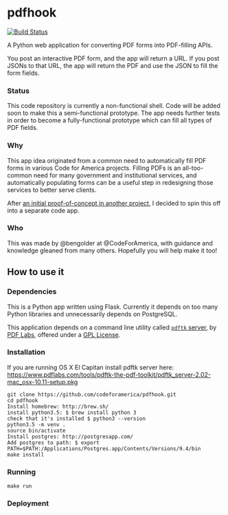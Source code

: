 # pdfhook

[![Build Status](https://travis-ci.org/codeforamerica/pdfhook.svg?branch=master)](https://travis-ci.org/codeforamerica/pdfhook)

A Python web application for converting PDF forms into PDF-filling APIs.

You post an interactive PDF form, and the app will return a URL. If you post JSONs to that URL, the app will return the PDF and use the JSON to fill the form fields.



### Status

This code repository is currently a non-functional shell. Code will be added soon to make this a semi-functional prototype. The app needs further tests in order to become a fully-functional prototype which can fill all types of PDF fields.

### Why

This app idea originated from a common need to automatically fill PDF forms in various Code for America projects. Filling PDFs is an all-too-common need for many government and institutional services, and automatically populating forms can be a useful step in redesigning those services to better serve clients.

After [an initial proof-of-concept in another project](https://github.com/codeforamerica/typeseam/pull/25), I decided to spin this off into a separate code app.

### Who

This was made by @bengolder at @CodeForAmerica, with guidance and knowledge gleaned from many others. Hopefully you will help make it too!

## How to use it

### Dependencies

This is a Python app written using Flask.
Currently it depends on too many Python libraries and unnecessarily depends on PostgreSQL.

This application depends on a command line utility called [`pdftk` server](https://www.pdflabs.com/docs/pdftk-man-page/),  by [PDF Labs](https://www.pdflabs.com/), offered under a [GPL License](https://www.pdflabs.com/docs/pdftk-license/).

### Installation

If you are running OS X El Capitan install pdftk server here: https://www.pdflabs.com/tools/pdftk-the-pdf-toolkit/pdftk_server-2.02-mac_osx-10.11-setup.pkg

    git clone https://github.com/codeforamerica/pdfhook.git
    cd pdfhook
    Install homebrew: http://brew.sh/
    install python3.5: $ brew install python 3
    check that it's installed $ python3 --version
    python3.5 -m venv .
    source bin/activate
    Install postgres: http://postgresapp.com/
    Add postgres to path: $ export PATH=$PATH:/Applications/Postgres.app/Contents/Versions/9.4/bin
    make install

### Running

    make run

### Deployment
